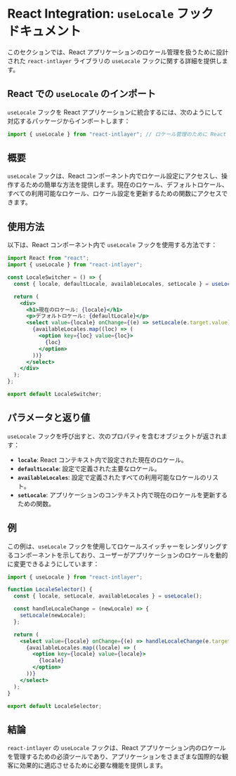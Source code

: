 # React Integration: `useLocale` フック ドキュメント

このセクションでは、React アプリケーションのロケール管理を扱うために設計された `react-intlayer` ライブラリの `useLocale` フックに関する詳細を提供します。

## React での `useLocale` のインポート

`useLocale` フックを React アプリケーションに統合するには、次のようにして対応するパッケージからインポートします：

```javascript
import { useLocale } from "react-intlayer"; // ロケール管理のために React コンポーネントで使用されます
```

## 概要

`useLocale` フックは、React コンポーネント内でロケール設定にアクセスし、操作するための簡単な方法を提供します。現在のロケール、デフォルトロケール、すべての利用可能なロケール、ロケール設定を更新するための関数にアクセスできます。

## 使用方法

以下は、React コンポーネント内で `useLocale` フックを使用する方法です：

```jsx
import React from "react";
import { useLocale } from "react-intlayer";

const LocaleSwitcher = () => {
  const { locale, defaultLocale, availableLocales, setLocale } = useLocale();

  return (
    <div>
      <h1>現在のロケール: {locale}</h1>
      <p>デフォルトロケール: {defaultLocale}</p>
      <select value={locale} onChange={(e) => setLocale(e.target.value)}>
        {availableLocales.map((loc) => (
          <option key={loc} value={loc}>
            {loc}
          </option>
        ))}
      </select>
    </div>
  );
};

export default LocaleSwitcher;
```

## パラメータと返り値

`useLocale` フックを呼び出すと、次のプロパティを含むオブジェクトが返されます：

- **`locale`**: React コンテキスト内で設定された現在のロケール。
- **`defaultLocale`**: 設定で定義された主要なロケール。
- **`availableLocales`**: 設定で定義されたすべての利用可能なロケールのリスト。
- **`setLocale`**: アプリケーションのコンテキスト内で現在のロケールを更新するための関数。

## 例

この例は、`useLocale` フックを使用してロケールスイッチャーをレンダリングするコンポーネントを示しており、ユーザーがアプリケーションのロケールを動的に変更できるようにしています：

```jsx
import { useLocale } from "react-intlayer";

function LocaleSelector() {
  const { locale, setLocale, availableLocales } = useLocale();

  const handleLocaleChange = (newLocale) => {
    setLocale(newLocale);
  };

  return (
    <select value={locale} onChange={(e) => handleLocaleChange(e.target.value)}>
      {availableLocales.map((locale) => (
        <option key={locale} value={locale}>
          {locale}
        </option>
      ))}
    </select>
  );
}

export default LocaleSelector;
```

## 結論

`react-intlayer` の `useLocale` フックは、React アプリケーション内のロケールを管理するための必須ツールであり、アプリケーションをさまざまな国際的な観客に効果的に適応させるために必要な機能を提供します。
